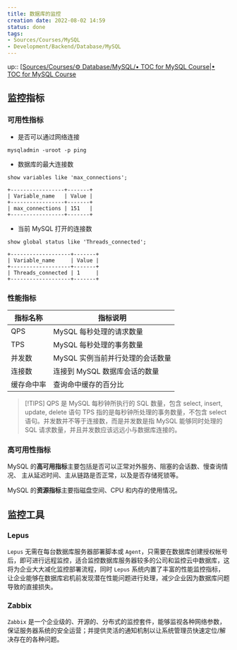 ```yaml
---
title: 数据库的监控
creation date: 2022-08-02 14:59 
status: done
tags: 
- Sources/Courses/MySQL
- Development/Backend/Database/MySQL
---
```

up:: [[Sources/Courses/⚙️ Database/MySQL/• TOC for MySQL Course|• TOC for MySQL Course](%E2%80%A2%20TOC%20for%20MySQL%20Course.md)

## 监控指标

### 可用性指标

- 是否可以通过网络连接

```shell
mysqladmin -uroot -p ping
```

- 数据库的最大连接数

```mysql
show variables like 'max_connections';

+-----------------+-------+ 
| Variable_name   | Value | 
+-----------------+-------+ 
| max_connections | 151   | 
+-----------------+-------+
```

- 当前 MySQL 打开的连接数

```mysql
show global status like 'Threads_connected';

+-------------------+-------+ 
| Variable_name     | Value | 
+-------------------+-------+ 
| Threads_connected | 1     | 
+-------------------+-------+
```

### 性能指标

| 指标名称   | 指标说明                         |
| ---------- | -------------------------------- |
| QPS        | MySQL 每秒处理的请求数量         |
| TPS        | MySQL 每秒处理的事务数量         |
| 并发数     | MySQL 实例当前并行处理的会话数量 |
| 连接数     | 连接到 MySQL 数据库会话的数量    |
| 缓存命中率 | 查询命中缓存的百分比             | 

>[!TIPS]
>QPS 是 MySQL 每秒钟所执行的 SQL 数量，包含 select, insert, update, delete 语句
>TPS 指的是每秒钟所处理的事务数量，不包含 select 语句。并发数并不等于连接数，而是并发数是指 MySQL 能够同时处理的 SQL 请求数量，并且并发数应该远远小与数据库连接的。

### 高可用性指标

MySQL 的**高可用指标**主要包括是否可以正常对外服务、阻塞的会话数、慢查询情况、 主从延迟时间、主从链路是否正常，以及是否存储死锁等。 

MySQL 的**资源指标**主要指磁盘空间、CPU 和内存的使用情况。

## 监控工具 

### Lepus

`Lepus` 无需在每台数据库服务器部署脚本或 `Agent`，只需要在数据库创建授权帐号后，即可进行远程监控，适合监控数据库服务器较多的公司和监控云中数据库，这将为企业大大减化监控部署流程，同时 `Lepus` 系统内置了丰富的性能监控指标，让企业能够在数据库宕机前发现潜在性能问题进行处理，减少企业因为数据库问题导致的直接损失。

### Zabbix

`Zabbix` 是一个企业级的、开源的、分布式的监控套件，能够监视各种网络参数，保证服务器系统的安全运营；并提供灵活的通知机制以让系统管理员快速定位/解决存在的各种问题。